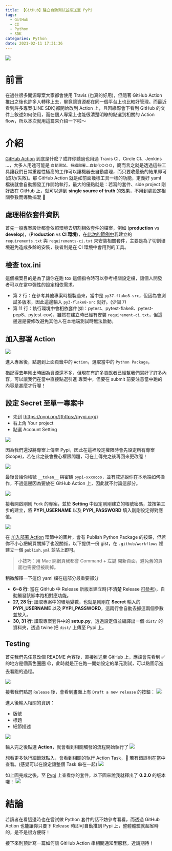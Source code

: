 ```yaml
---
title: 【GitHub】建立自動測試並推送至 PyPi
tags:
  - GitHub
  - CI
  - Python
  - SDK
categories: Python
date: 2021-02-11 17:31:36
---
```



<style>
  section.compact {
    font-size: 150%  
  }
  img[alt~="center"] {
    display: block;
    margin: 0 auto;
  }
</style>

![](https://nijialin.com/images/2021/action/action.png)

# 前言

在過往很多開源專案大家都會使用 Travis (也真的好用)，但隨著 GitHub Action 推出之後也許多人轉移上去，畢竟讓資源都在同一個平台上也比較好管理。而最近看到許多專案(LINE SDK)都開始改到 Action 上，且因緣際會下看到 GitHub 的文件上敘述如何使用，而在個人專案上也能很清楚明瞭的點選到相關的 Action flow，所以本次就用這篇來介紹一下啦～

<!-- more -->

# 介紹

[GitHub Action](https://docs.github.com/en/actions/learn-github-actions) 到底是什麼？或許你聽過也用過 Travis CI、Circle CI、Jenkins ...，大多人用途可能是 `自動測試`、`持續部署`...`自動化ＯＯＯ`，簡而言之就是透過這些工具讓我們日常重覆性極高的工作可以讓機器去自動處理，而只要收最後的結果即可(成功/失敗)。那 GitHub Action 就是如前面幾樣工具一樣的功能，定義好 yaml 檔後就會自動觸發工作開始執行，最大的優點就是：若寫的套件、side project 剛好放在 GitHub 上，就可以達到 **single source of truth** 的效果，不用到處設定相關參數而導致搞混 🙂

## 處理相依套件資訊

首先一般專案設計都會依照環境去切割相依套件的檔案，例如 (**production** vs **develop**)，(**Production** vs **CI 環境**)，在[此次的範例中](https://github.com/louis70109/GitHub_Action_Python_Example)我建立的 `requirements.txt` 與 `requirements-ci.txt` 來安裝相關套件，主要是為了切割環境避免造成多餘的安裝，後者則是在 CI 環境中會用到的工具。

## 檢查 tox.ini

這個檔案目的是為了讓你在跑 tox 這個指令時可以參考相關設定檔，讓個人開發者可以在當中彈性的設定相依需求。

<script src="https://gist.github.com/louis70109/25c3f2fefc12a277ec97ae6aab25c915.js"></script>

- 第 2 行：在參考其他專案時複製過來，當中是 `py37-flake8-src`，但因為會測試多版本，因此這邊輸入 `py3-flake8-src` 就好。(少個 7)
- 第 11 行：執行環境中會相依套件(如：pytest、pytest-flake8、pytest-pep8、pytest-cov)，雖然在建立時已經有安裝 `requirement-ci.txt`，但這邊還是要修改避免其他人在本地端測試時無法啟動。

## 加入部署 Action

![](https://nijialin.com/images/2021/action/1.png)

進入專案後，點選到上面頁籤中的 `Action`，選取當中的 `Python Package`，

<script src="https://gist.github.com/louis70109/4f06b7fdfb2b4e89557cb04ce0f939c2.js"></script>

猶記得去年剛出時因為資源還不多，但現在有許多貢獻者已經幫我們寫好了許多內容，可以讓我們在當中直接點選引進 專案中，但要在 submit 前要注意當中跑的內容是甚麼才行喔！

## 設定 Secret 至單一專案中

- 先到 [https://pypi.org/](https://pypi.org/)
- 右上角 Your project
- 點選 Account Setting

![](https://nijialin.com/images/2021/action/token1.png)

因為我們還沒將專案上傳至 Pypi，因此在這裡設定權限時會先設定所有專案(Scope)，若在此之後會擔心權限問題，可在上傳完之後再回來更改喔！

![](https://nijialin.com/images/2021/action/token2.png)

最後會給你帳號 `__token__` 與密碼 `pypi-xxxoooo`，並有敘述說你在本地端如何操作，不過這邊因為要放在 GitHub Action 上，因此就不討論這部分。

![](https://nijialin.com/images/2021/action/token3.png)

接著開啟剛剛 Fork 的專案，並於 **Setting** 中設定剛剛建立的帳號密碼，並按第三步的建立，將 **PYPI_USERNAME** 以及 **PYPI_PASSWORD** 填入剛剛設定得對應值。

![](https://nijialin.com/images/2021/action/env1.png)

在 [加入部署 Action]() 環節中的圖片，會有 Publish Python Package 的按鈕，但若你不小心把網頁關掉了也沒關係，以下提供一份 gist，在 `.github/workflows` 裡建立一個 `publish.yml` 並貼上即可。

> 小技巧：用 Mac 開網頁我都會 Command + 左鍵 開新頁面，避免舊的頁面也需要但被刷掉。

<script src="https://gist.github.com/louis70109/a0d4ce1886f975552a096106bbf3c89a.js"></script>

稍微解釋一下這份 yaml 檔在這部分最重要部分

- **6~8 行**: 當在 GitHub 中 Release 新版本建立時(不清楚 Release [可參考](https://docs.github.com/en/github/administering-a-repository/managing-releases-in-a-repository))，自動觸發該腳本跑相對應功能。
- **27, 28 行**: 讀取專案中的環境變數，也就是剛剛在 **Secret** 輸入的 **PYPI_USERNAME** 以及 **PYPI_PASSWORD**，這兩行會自動去抓這兩個參數並放入。
- **30, 31 行**: 讀取專案套件中的 **setup.py**，透過設定值並編譯出一個 `dist/` 的資料夾，透過 twine 把 `dist/` 上傳至 Pypi 上。

## Testing

首先我們先任意改個 README 內容後，直接推送至 GitHub 上，應該會先看到 ✅ 的地方是個黃色圈圈 🟡，此時就是正在跑一開始設定的單元測試，可以點圖示進去看跑的過程。

![](https://nijialin.com/images/2021/action/test1.png)

接著我們點選 `Release` 後，會看到畫面上有 `Draft a new release` 的按鈕：
![](https://nijialin.com/images/2021/action/release0.png)

進入後輸入相關的資訊：

- 版號
- 標題
- 細節描述

![](https://nijialin.com/images/2021/action/release1.png)

輸入完之後點選 **Action**，就會看到相關觸發的流程開始執行了
![](https://nijialin.com/images/2021/action/release2.png)

想看更多執行細節就點入，會看到相關的執行 Action Task， 若有錯誤則在當中查看。(感覺可以在設定讓整個 Task 串在一起)
![](https://nijialin.com/images/2021/action/release3.png)

如上圖完成之後，至 [Pypi](https://pypi.org/) 上查看你的套件，以下圖來說我就釋出了 **0.2.0** 的版本囉！
![](https://nijialin.com/images/2021/action/release4.png)

# 結論

若讀者在看這邊時也在嘗試做 Python 套件的話不妨參考看看，而透過 GitHub Action 也能讓你只要下 Release 時即可自動推到 Pypi 上，整體體驗就超省時的，是不是很方便呀！

接下來則預計寫一篇如何讓 GitHub Action 串相關通知型服務，近請期待！
